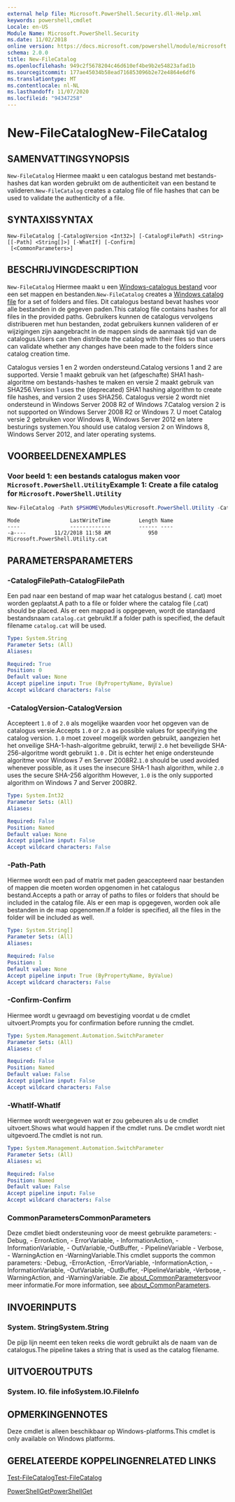 ```yaml
---
external help file: Microsoft.PowerShell.Security.dll-Help.xml
keywords: powershell,cmdlet
Locale: en-US
Module Name: Microsoft.PowerShell.Security
ms.date: 11/02/2018
online version: https://docs.microsoft.com/powershell/module/microsoft.powershell.security/new-filecatalog?view=powershell-7.1&WT.mc_id=ps-gethelp
schema: 2.0.0
title: New-FileCatalog
ms.openlocfilehash: 949c2f5678204c46d610ef4be9b2e54823afad1b
ms.sourcegitcommit: 177ae45034b58ead716853096b2e72e4864e6df6
ms.translationtype: MT
ms.contentlocale: nl-NL
ms.lasthandoff: 11/07/2020
ms.locfileid: "94347258"
---
```

# <span data-ttu-id="5ad95-103">New-FileCatalog</span><span class="sxs-lookup"><span data-stu-id="5ad95-103">New-FileCatalog</span></span>

## <span data-ttu-id="5ad95-104">SAMENVATTING</span><span class="sxs-lookup"><span data-stu-id="5ad95-104">SYNOPSIS</span></span>
<span data-ttu-id="5ad95-105">`New-FileCatalog` Hiermee maakt u een catalogus bestand met bestands-hashes dat kan worden gebruikt om de authenticiteit van een bestand te valideren.</span><span class="sxs-lookup"><span data-stu-id="5ad95-105">`New-FileCatalog` creates a catalog file of file hashes that can be used to validate the authenticity of a file.</span></span>

## <span data-ttu-id="5ad95-106">SYNTAXIS</span><span class="sxs-lookup"><span data-stu-id="5ad95-106">SYNTAX</span></span>

```
New-FileCatalog [-CatalogVersion <Int32>] [-CatalogFilePath] <String> [[-Path] <String[]>] [-WhatIf] [-Confirm]
 [<CommonParameters>]
```

## <span data-ttu-id="5ad95-107">BESCHRIJVING</span><span class="sxs-lookup"><span data-stu-id="5ad95-107">DESCRIPTION</span></span>

<span data-ttu-id="5ad95-108">`New-FileCatalog` Hiermee maakt u een [Windows-catalogus bestand](/windows-hardware/drivers/install/catalog-files) voor een set mappen en bestanden.</span><span class="sxs-lookup"><span data-stu-id="5ad95-108">`New-FileCatalog` creates a [Windows catalog file](/windows-hardware/drivers/install/catalog-files) for a set of folders and files.</span></span> <span data-ttu-id="5ad95-109">Dit catalogus bestand bevat hashes voor alle bestanden in de gegeven paden.</span><span class="sxs-lookup"><span data-stu-id="5ad95-109">This catalog file contains hashes for all files in the provided paths.</span></span> <span data-ttu-id="5ad95-110">Gebruikers kunnen de catalogus vervolgens distribueren met hun bestanden, zodat gebruikers kunnen valideren of er wijzigingen zijn aangebracht in de mappen sinds de aanmaak tijd van de catalogus.</span><span class="sxs-lookup"><span data-stu-id="5ad95-110">Users can then distribute the catalog with their files so that users can validate whether any changes have been made to the folders since catalog creation time.</span></span>

<span data-ttu-id="5ad95-111">Catalogus versies 1 en 2 worden ondersteund.</span><span class="sxs-lookup"><span data-stu-id="5ad95-111">Catalog versions 1 and 2 are supported.</span></span> <span data-ttu-id="5ad95-112">Versie 1 maakt gebruik van het (afgeschafte) SHA1 hash-algoritme om bestands-hashes te maken en versie 2 maakt gebruik van SHA256.</span><span class="sxs-lookup"><span data-stu-id="5ad95-112">Version 1 uses the (deprecated) SHA1 hashing algorithm to create file hashes, and version 2 uses SHA256.</span></span> <span data-ttu-id="5ad95-113">Catalogus versie 2 wordt niet ondersteund in Windows Server 2008 R2 of Windows 7.</span><span class="sxs-lookup"><span data-stu-id="5ad95-113">Catalog version 2 is not supported on Windows Server 2008 R2 or Windows 7.</span></span> <span data-ttu-id="5ad95-114">U moet Catalog versie 2 gebruiken voor Windows 8, Windows Server 2012 en latere besturings systemen.</span><span class="sxs-lookup"><span data-stu-id="5ad95-114">You should use catalog version 2 on Windows 8, Windows Server 2012, and later operating systems.</span></span>

## <span data-ttu-id="5ad95-115">VOORBEELDEN</span><span class="sxs-lookup"><span data-stu-id="5ad95-115">EXAMPLES</span></span>

### <span data-ttu-id="5ad95-116">Voor beeld 1: een bestands catalogus maken voor `Microsoft.PowerShell.Utility`</span><span class="sxs-lookup"><span data-stu-id="5ad95-116">Example 1: Create a file catalog for `Microsoft.PowerShell.Utility`</span></span>

```powershell
New-FileCatalog -Path $PSHOME\Modules\Microsoft.PowerShell.Utility -CatalogFilePath \temp\Microsoft.PowerShell.Utility.cat -CatalogVersion 2.0
```

```Output
Mode                LastWriteTime         Length Name
----                -------------         ------ ----
-a----         11/2/2018 11:58 AM            950 Microsoft.PowerShell.Utility.cat
```

## <span data-ttu-id="5ad95-117">PARAMETERS</span><span class="sxs-lookup"><span data-stu-id="5ad95-117">PARAMETERS</span></span>

### <span data-ttu-id="5ad95-118">-CatalogFilePath</span><span class="sxs-lookup"><span data-stu-id="5ad95-118">-CatalogFilePath</span></span>

<span data-ttu-id="5ad95-119">Een pad naar een bestand of map waar het catalogus bestand (. cat) moet worden geplaatst.</span><span class="sxs-lookup"><span data-stu-id="5ad95-119">A path to a file or folder where the catalog file (.cat) should be placed.</span></span> <span data-ttu-id="5ad95-120">Als er een mappad is opgegeven, wordt de standaard bestandsnaam `catalog.cat` gebruikt.</span><span class="sxs-lookup"><span data-stu-id="5ad95-120">If a folder path is specified, the default filename `catalog.cat` will be used.</span></span>

```yaml
Type: System.String
Parameter Sets: (All)
Aliases:

Required: True
Position: 0
Default value: None
Accept pipeline input: True (ByPropertyName, ByValue)
Accept wildcard characters: False
```

### <span data-ttu-id="5ad95-121">-CatalogVersion</span><span class="sxs-lookup"><span data-stu-id="5ad95-121">-CatalogVersion</span></span>

<span data-ttu-id="5ad95-122">Accepteert `1.0` of `2.0` als mogelijke waarden voor het opgeven van de catalogus versie.</span><span class="sxs-lookup"><span data-stu-id="5ad95-122">Accepts `1.0` or `2.0` as possible values for specifying the catalog version.</span></span> <span data-ttu-id="5ad95-123">`1.0` moet zoveel mogelijk worden gebruikt, aangezien het het onveilige SHA-1-hash-algoritme gebruikt, terwijl `2.0` het beveiligde SHA-256-algoritme wordt gebruikt `1.0` . Dit is echter het enige ondersteunde algoritme voor Windows 7 en Server 2008R2.</span><span class="sxs-lookup"><span data-stu-id="5ad95-123">`1.0` should be used avoided whenever possible, as it uses the insecure SHA-1 hash algorithm, while `2.0` uses the secure SHA-256 algorithm However, `1.0` is the only supported algorithm on Windows 7 and Server 2008R2.</span></span>

```yaml
Type: System.Int32
Parameter Sets: (All)
Aliases:

Required: False
Position: Named
Default value: None
Accept pipeline input: False
Accept wildcard characters: False
```

### <span data-ttu-id="5ad95-124">-Path</span><span class="sxs-lookup"><span data-stu-id="5ad95-124">-Path</span></span>

<span data-ttu-id="5ad95-125">Hiermee wordt een pad of matrix met paden geaccepteerd naar bestanden of mappen die moeten worden opgenomen in het catalogus bestand.</span><span class="sxs-lookup"><span data-stu-id="5ad95-125">Accepts a path or array of paths to files or folders that should be included in the catalog file.</span></span> <span data-ttu-id="5ad95-126">Als er een map is opgegeven, worden ook alle bestanden in de map opgenomen.</span><span class="sxs-lookup"><span data-stu-id="5ad95-126">If a folder is specified, all the files in the folder will be included as well.</span></span>

```yaml
Type: System.String[]
Parameter Sets: (All)
Aliases:

Required: False
Position: 1
Default value: None
Accept pipeline input: True (ByPropertyName, ByValue)
Accept wildcard characters: False
```

### <span data-ttu-id="5ad95-127">-Confirm</span><span class="sxs-lookup"><span data-stu-id="5ad95-127">-Confirm</span></span>

<span data-ttu-id="5ad95-128">Hiermee wordt u gevraagd om bevestiging voordat u de cmdlet uitvoert.</span><span class="sxs-lookup"><span data-stu-id="5ad95-128">Prompts you for confirmation before running the cmdlet.</span></span>

```yaml
Type: System.Management.Automation.SwitchParameter
Parameter Sets: (All)
Aliases: cf

Required: False
Position: Named
Default value: False
Accept pipeline input: False
Accept wildcard characters: False
```

### <span data-ttu-id="5ad95-129">-WhatIf</span><span class="sxs-lookup"><span data-stu-id="5ad95-129">-WhatIf</span></span>

<span data-ttu-id="5ad95-130">Hiermee wordt weergegeven wat er zou gebeuren als u de cmdlet uitvoert.</span><span class="sxs-lookup"><span data-stu-id="5ad95-130">Shows what would happen if the cmdlet runs.</span></span> <span data-ttu-id="5ad95-131">De cmdlet wordt niet uitgevoerd.</span><span class="sxs-lookup"><span data-stu-id="5ad95-131">The cmdlet is not run.</span></span>

```yaml
Type: System.Management.Automation.SwitchParameter
Parameter Sets: (All)
Aliases: wi

Required: False
Position: Named
Default value: False
Accept pipeline input: False
Accept wildcard characters: False
```

### <span data-ttu-id="5ad95-132">CommonParameters</span><span class="sxs-lookup"><span data-stu-id="5ad95-132">CommonParameters</span></span>

<span data-ttu-id="5ad95-133">Deze cmdlet biedt ondersteuning voor de meest gebruikte parameters: -Debug, - ErrorAction, - ErrorVariable, - InformationAction, -InformationVariable, - OutVariable,-OutBuffer, - PipelineVariable - Verbose, - WarningAction en -WarningVariable.</span><span class="sxs-lookup"><span data-stu-id="5ad95-133">This cmdlet supports the common parameters: -Debug, -ErrorAction, -ErrorVariable, -InformationAction, -InformationVariable, -OutVariable, -OutBuffer, -PipelineVariable, -Verbose, -WarningAction, and -WarningVariable.</span></span> <span data-ttu-id="5ad95-134">Zie [about_CommonParameters](https://go.microsoft.com/fwlink/?LinkID=113216)voor meer informatie.</span><span class="sxs-lookup"><span data-stu-id="5ad95-134">For more information, see [about_CommonParameters](https://go.microsoft.com/fwlink/?LinkID=113216).</span></span>

## <span data-ttu-id="5ad95-135">INVOER</span><span class="sxs-lookup"><span data-stu-id="5ad95-135">INPUTS</span></span>

### <span data-ttu-id="5ad95-136">System. String</span><span class="sxs-lookup"><span data-stu-id="5ad95-136">System.String</span></span>

<span data-ttu-id="5ad95-137">De pijp lijn neemt een teken reeks die wordt gebruikt als de naam van de catalogus.</span><span class="sxs-lookup"><span data-stu-id="5ad95-137">The pipeline takes a string that is used as the catalog filename.</span></span>

## <span data-ttu-id="5ad95-138">UITVOER</span><span class="sxs-lookup"><span data-stu-id="5ad95-138">OUTPUTS</span></span>

### <span data-ttu-id="5ad95-139">System. IO. file info</span><span class="sxs-lookup"><span data-stu-id="5ad95-139">System.IO.FileInfo</span></span>

## <span data-ttu-id="5ad95-140">OPMERKINGEN</span><span class="sxs-lookup"><span data-stu-id="5ad95-140">NOTES</span></span>

<span data-ttu-id="5ad95-141">Deze cmdlet is alleen beschikbaar op Windows-platforms.</span><span class="sxs-lookup"><span data-stu-id="5ad95-141">This cmdlet is only available on Windows platforms.</span></span>

## <span data-ttu-id="5ad95-142">GERELATEERDE KOPPELINGEN</span><span class="sxs-lookup"><span data-stu-id="5ad95-142">RELATED LINKS</span></span>

[<span data-ttu-id="5ad95-143">Test-FileCatalog</span><span class="sxs-lookup"><span data-stu-id="5ad95-143">Test-FileCatalog</span></span>](Test-FileCatalog.md)

[<span data-ttu-id="5ad95-144">PowerShellGet</span><span class="sxs-lookup"><span data-stu-id="5ad95-144">PowerShellGet</span></span>](/powerShell/module/powershellget)
